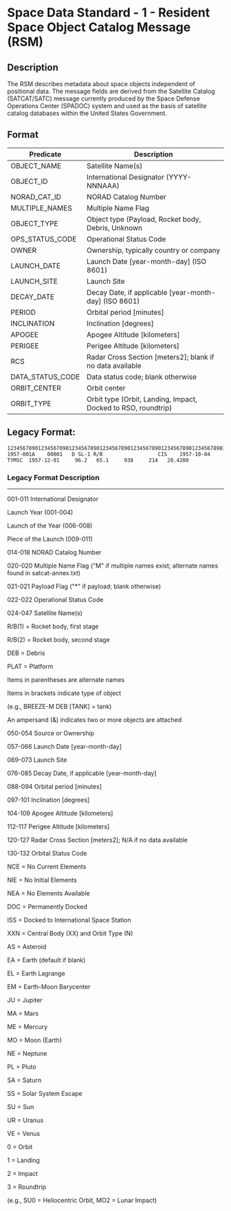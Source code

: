 # Space Data Standard - 1 - Resident Space Object Catalog Message (RSM)


## Description

The RSM describes metadata about space objects independent of positional data. The message fields are derived from the Satellite Catalog (SATCAT/SATC) message currently produced by the Space Defense Operations Center (SPADOC) system and used as the basis of satellite catalog databases within the United States Government.

## Format

|Predicate |Description |
---|---|
OBJECT_NAME|Satellite Name(s)|
OBJECT_ID|International Designator (YYYY-NNNAAA)|
NORAD_CAT_ID|NORAD Catalog Number|
MULTIPLE_NAMES|Multiple Name Flag|
OBJECT_TYPE|Object type (Payload, Rocket body, Debris, Unknown|
OPS_STATUS_CODE|Operational Status Code|
OWNER|Ownership, typically country or company|
LAUNCH_DATE|Launch Date [year-month-day] (ISO 8601)|
LAUNCH_SITE|Launch Site|
DECAY_DATE|Decay Date, if applicable [year-month-day] (ISO 8601)|
PERIOD|Orbital period [minutes]|
INCLINATION|Inclination [degrees]|
APOGEE|Apogee Altitude [kilometers]|
PERIGEE|Perigee Altitude [kilometers]|
RCS|Radar Cross Section [meters2]; blank if no data available|
DATA_STATUS_CODE|Data status code; blank otherwise|
ORBIT_CENTER|Orbit center|
ORBIT_TYPE|	Orbit type (Orbit, Landing, Impact, Docked to RSO, roundtrip)

## Legacy Format:


    1234567890123456789012345678901234567890123456789012345678901234567890123456789012345678901234567890123456789012345678901234567
    1957-001A    00001   D SL-1 R/B                  CIS    1957-10-04  TYMSC  1957-12-01     96.2   65.1     938     214   20.4200

### Legacy Format Description
----

001-011	International Designator

Launch Year (001-004)

Launch of the Year (006-008)

Piece of the Launch (009-011)

014-018	NORAD Catalog Number

020-020	Multiple Name Flag ("M" if multiple names exist; alternate 
names found in satcat-annex.txt)

021-021	Payload Flag ("*" if payload; blank otherwise)

022-022	Operational Status Code

024-047	Satellite Name(s)

R/B(1) = Rocket body, first stage

R/B(2) = Rocket body, second stage

DEB = Debris

PLAT = Platform

Items in parentheses are alternate names

Items in brackets indicate type of object

(e.g., BREEZE-M DEB [TANK] = tank)

An ampersand (&) indicates two or more objects are attached

050-054	Source or Ownership

057-066	Launch Date [year-month-day]

069-073	Launch Site

076-085	Decay Date, if applicable [year-month-day]

088-094	Orbital period [minutes]

097-101	Inclination [degrees]

104-109	Apogee Altitude [kilometers]

112-117	Perigee Altitude [kilometers]

120-127	Radar Cross Section [meters2]; N/A if no data available

130-132	Orbital Status Code

NCE = No Current Elements

NIE = No Initial Elements

NEA = No Elements Available

DOC = Permanently Docked

ISS = Docked to International Space Station

XXN = Central Body (XX) and Orbit Type (N)

AS = Asteroid

EA = Earth (default if blank)

EL = Earth Lagrange

EM = Earth-Moon Barycenter

JU = Jupiter

MA = Mars

ME = Mercury

MO = Moon (Earth)

NE = Neptune

PL = Pluto

SA = Saturn

SS = Solar System Escape

SU = Sun

UR = Uranus

VE = Venus

0 = Orbit

1 = Landing

2 = Impact

3 = Roundtrip

(e.g., SU0 = Heliocentric Orbit, MO2 = Lunar Impact)
